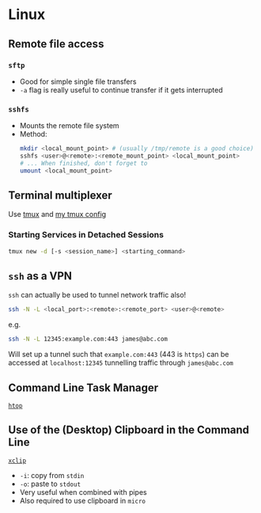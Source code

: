 # Linux

## Remote file access
### `sftp`
* Good for simple single file transfers
* `-a` flag is really useful to continue transfer if it gets interrupted

### `sshfs`
* Mounts the remote file system
* Method:
    ```bash
    mkdir <local_mount_point> # (usually /tmp/remote is a good choice)
    sshfs <user>@<remote>:<remote_mount_point> <local_mount_point>
    # ... When finished, don't forget to
    umount <local_mount_point>
    ```

## Terminal multiplexer
Use [tmux](https://github.com/tmux/tmux/wiki) and [my tmux config](https://github.com/jwblangley/tmux-config)

### Starting Services in Detached Sessions
```bash
tmux new -d [-s <session_name>] <starting_command>
```

## `ssh` as a VPN
`ssh` can actually be used to tunnel network traffic also!
```bash
ssh -N -L <local_port>:<remote>:<remote_port> <user>@<remote>
```

e.g.
```bash
ssh -N -L 12345:example.com:443 james@abc.com
```

Will set up a tunnel such that `example.com:443` (443 is `https`) can be accessed at `localhost:12345` tunnelling traffic through `james@abc.com`

## Command Line Task Manager
[`htop`](https://github.com/hishamhm/htop)

## Use of the (Desktop) Clipboard in the Command Line
[`xclip`](https://github.com/astrand/xclip)
* `-i`: copy from `stdin`
* `-o`: paste to `stdout`
* Very useful when combined with pipes
* Also required to use clipboard in `micro`
